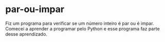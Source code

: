 # par-ou-impar
Fiz um programa para verificar se um número inteiro é par ou é impar.
Comecei a aprender a programar pelo Python e esse programa faz parte desse aprendizado.
